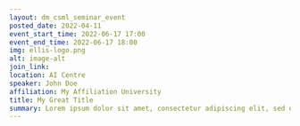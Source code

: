 ```yaml
---
layout: dm_csml_seminar_event
posted_date: 2022-04-11
event_start_time: 2022-06-17 17:00
event_end_time: 2022-06-17 18:00
img: ellis-logo.png
alt: image-alt
join_link: 
location: AI Centre
speaker: John Doe
affiliation: My Affiliation University
title: My Great Title
summary: Lorem ipsum dolor sit amet, consectetur adipiscing elit, sed do eiusmod tempor incididunt ut labore et dolore magna aliqua. Ut enim ad minim veniam, quis nostrud exercitation ullamco laboris nisi ut aliquip ex ea commodo consequat. Duis aute irure dolor in reprehenderit in voluptate velit esse cillum dolore eu fugiat nulla pariatur. Excepteur sint occaecat cupidatat non proident, sunt in culpa qui officia deserunt mollit anim id est laborum.
---
```

